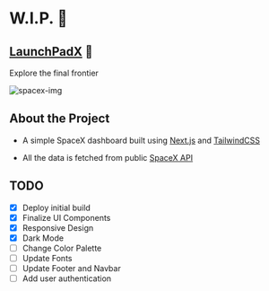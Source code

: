 #  W.I.P. 🚧

## [LaunchPadX](http://launch-pad-x.vercel.app) 🚀
Explore the final frontier

![spacex-img](https://images.unsplash.com/photo-1541185933-ef5d8ed016c2?ixlib=rb-4.0.3&ixid=MnwxMjA3fDB8MHxwaG90by1wYWdlfHx8fGVufDB8fHx8&auto=format&fit=crop&w=2070&q=80)

## About the Project
* A simple SpaceX dashboard built using [Next.js](https://nextjs.org) and [TailwindCSS](http://tailwindcss.com)

* All the data is fetched from public [SpaceX API](https://api.spacexdata.com)

## TODO
- [x] Deploy initial build
- [x] Finalize UI Components
- [x] Responsive Design
- [x] Dark Mode
- [ ] Change Color Palette
- [ ] Update Fonts
- [ ] Update Footer and Navbar
- [ ] Add user authentication
